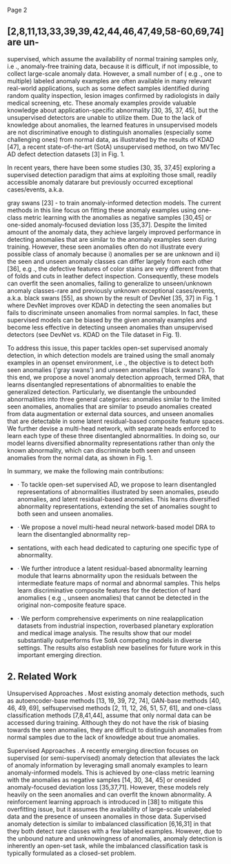 Page 2

## [2,8,11,13,33,39,39,42,44,46,47,49,58-60,69,74] are un-

supervised, which assume the availability of normal training samples only, i.e ., anomaly-free training data, because it is difficult, if not impossible, to collect large-scale anomaly data. However, a small number of ( e.g ., one to multiple) labeled anomaly examples are often available in many relevant real-world applications, such as some defect samples identified during random quality inspection, lesion images confirmed by radiologists in daily medical screening, etc. These anomaly examples provide valuable knowledge about application-specific abnormality [30, 35, 37, 45], but the unsupervised detectors are unable to utilize them. Due to the lack of knowledge about anomalies, the learned features in unsupervised models are not discriminative enough to distinguish anomalies (especially some challenging ones) from normal data, as illustrated by the results of KDAD [47], a recent state-of-the-art (SotA) unsupervised method, on two MVTec AD defect detection datasets [3] in Fig. 1.

In recent years, there have been some studies [30, 35, 37,45] exploring a supervised detection paradigm that aims at exploiting those small, readily accessible anomaly datarare but previously occurred exceptional cases/events, a.k.a.

gray swans [23] - to train anomaly-informed detection models. The current methods in this line focus on fitting these anomaly examples using one-class metric learning with the anomalies as negative samples [30,45] or one-sided anomaly-focused deviation loss [35,37]. Despite the limited amount of the anomaly data, they achieve largely improved performance in detecting anomalies that are similar to the anomaly examples seen during training. However, these seen anomalies often do not illustrate every possible class of anomaly because i) anomalies per se are unknown and ii) the seen and unseen anomaly classes can differ largely from each other [36], e.g ., the defective features of color stains are very different from that of folds and cuts in leather defect inspection. Consequently, these models can overfit the seen anomalies, failing to generalize to unseen/unknown anomaly classes-rare and previously unknown exceptional cases/events, a.k.a. black swans [55], as shown by the result of DevNet [35, 37] in Fig. 1 where DevNet improves over KDAD in detecting the seen anomalies but fails to discriminate unseen anomalies from normal samples. In fact, these supervised models can be biased by the given anomaly examples and become less effective in detecting unseen anomalies than unsupervised detectors (see DevNet vs. KDAD on the Tile dataset in Fig. 1).

To address this issue, this paper tackles open-set supervised anomaly detection, in which detection models are trained using the small anomaly examples in an openset environment, i.e ., the objective is to detect both seen anomalies ('gray swans') and unseen anomalies ('black swans'). To this end, we propose a novel anomaly detection approach, termed DRA, that learns disentangled representations of abnormalities to enable the generalized detection. Particularly, we disentangle the unbounded abnormalities into three general categories: anomalies similar to the limited seen anomalies, anomalies that are similar to pseudo anomalies created from data augmentation or external data sources, and unseen anomalies that are detectable in some latent residual-based composite feature spaces. We further devise a multi-head network, with separate heads enforced to learn each type of these three disentangled abnormalities. In doing so, our model learns diversified abnormality representations rather than only the known abnormality, which can discriminate both seen and unseen anomalies from the normal data, as shown in Fig. 1.

In summary, we make the following main contributions:

- · To tackle open-set supervised AD, we propose to learn disentangled representations of abnormalities illustrated by seen anomalies, pseudo anomalies, and latent residual-based anomalies. This learns diversified abnormality representations, extending the set of anomalies sought to both seen and unseen anomalies.
- · We propose a novel multi-head neural network-based model DRA to learn the disentangled abnormality rep-

- sentations, with each head dedicated to capturing one specific type of abnormality.
- · We further introduce a latent residual-based abnormality learning module that learns abnormality upon the residuals between the intermediate feature maps of normal and abnormal samples. This helps learn discriminative composite features for the detection of hard anomalies ( e.g ., unseen anomalies) that cannot be detected in the original non-composite feature space.
- · We perform comprehensive experiments on nine realapplication datasets from industrial inspection, roverbased planetary exploration and medical image analysis. The results show that our model substantially outperforms five SotA competing models in diverse settings. The results also establish new baselines for future work in this important emerging direction.

## 2. Related Work

Unsupervised Approaches . Most existing anomaly detection methods, such as autoencoder-base methods [13, 19, 39, 72, 74], GAN-base methods [40, 46, 49, 69], selfsupervised methods [2, 11, 12, 26, 51, 57, 61], and one-class classification methods [7,8,41,44], assume that only normal data can be accessed during training. Although they do not have the risk of biasing towards the seen anomalies, they are difficult to distinguish anomalies from normal samples due to the lack of knowledge about true anomalies.

Supervised Approaches . A recently emerging direction focuses on supervised (or semi-supervised) anomaly detection that alleviates the lack of anomaly information by leveraging small anomaly examples to learn anomaly-informed models. This is achieved by one-class metric learning with the anomalies as negative samples [14, 30, 34, 45] or onesided anomaly-focused deviation loss [35,37,71]. However, these models rely heavily on the seen anomalies and can overfit the known abnormality. A reinforcement learning approach is introduced in [38] to mitigate this overfitting issue, but it assumes the availability of large-scale unlabeled data and the presence of unseen anomalies in those data. Supervised anomaly detection is similar to imbalanced classification [6,16,31] in that they both detect rare classes with a few labeled examples. However, due to the unbound nature and unknowingness of anomalies, anomaly detection is inherently an open-set task, while the imbalanced classification task is typically formulated as a closed-set problem.